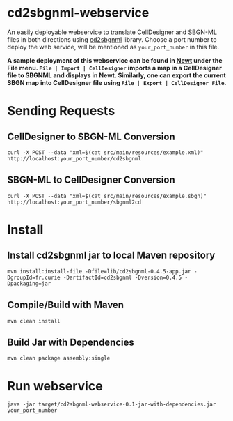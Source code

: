 # cd2sbgnml-webservice
An easily deployable webservice to translate CellDesigner and SBGN-ML files in both directions using [cd2sbgnml](https://github.com/sbgn/cd2sbgnml) library. Choose a port number to deploy the web service, will be mentioned as ```your_port_number``` in this file.

**A sample deployment of this webservice can be found in [Newt](http://web.newteditor.org/) under the File menu. ```File | Import | CellDesigner```  imports a map in a CellDesigner file to SBGNML and displays in Newt. Similarly, one can export the current SBGN map into CellDesigner file using ```File | Export | CellDesigner File```.**

# Sending Requests
## CellDesigner to SBGN-ML Conversion
```
curl -X POST --data "xml=$(cat src/main/resources/example.xml)" http://localhost:your_port_number/cd2sbgnml
```
## SBGN-ML to CellDesigner Conversion
```
curl -X POST --data "xml=$(cat src/main/resources/example.sbgn)" http://localhost:your_port_number/sbgnml2cd
```

# Install 
## Install cd2sbgnml jar to local Maven repository
```
mvn install:install-file -Dfile=lib/cd2sbgnml-0.4.5-app.jar -DgroupId=fr.curie -DartifactId=cd2sbgnml -Dversion=0.4.5 -Dpackaging=jar
```

## Compile/Build with Maven
```
mvn clean install
```

## Build Jar with Dependencies 
```
mvn clean package assembly:single
```

# Run webservice
```
java -jar target/cd2sbgnml-webservice-0.1-jar-with-dependencies.jar your_port_number
```
